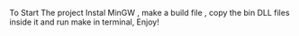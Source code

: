 To Start The project Instal MinGW , make a build file , copy the bin DLL files inside it and run make in terminal, Enjoy!
